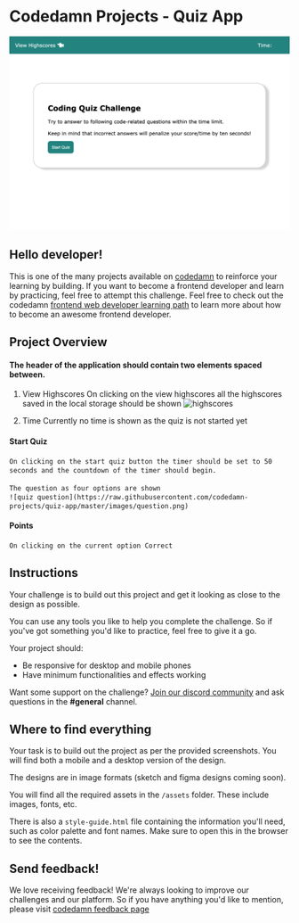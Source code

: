 # Codedamn Projects - Quiz App
![main image](https://raw.githubusercontent.com/codedamn-projects/quiz-app/master/images/startcard.png)

## Hello developer!

This is one of the many projects available on [codedamn](https://codedamn.com/projects) to reinforce your learning by building. If you want to become a frontend developer and learn by practicing, feel free to attempt this challenge. Feel free to check out the codedamn [frontend web developer learning path](https://codedamn.com/learning-paths) to learn more about how to become an awesome frontend developer.

## Project Overview

#### The header of the application should contain two elements spaced between. 

1. View Highscores 
    On clicking on the view highscores all the highscores saved in the local storage should be shown 
    ![highscores](https://raw.githubusercontent.com/stephje/javascript-quiz/main/assets/images/highscores.png)

1. Time 
   Currently no time is shown as the quiz is not started yet


#### Start Quiz 
    On clicking on the start quiz button the timer should be set to 50 seconds and the countdown of the timer should begin. 

    The question as four options are shown 
    ![quiz question](https://raw.githubusercontent.com/codedamn-projects/quiz-app/master/images/question.png)

#### Points 
    On clicking on the current option Correct 
## Instructions

Your challenge is to build out this project and get it looking as close to the design as possible.

You can use any tools you like to help you complete the challenge. So if you've got something you'd like to practice, feel free to give it a go.

Your project should:

-   Be responsive for desktop and mobile phones
-   Have minimum functionalities and effects working

Want some support on the challenge? [Join our discord community](https://cdm.sh/discord) and ask questions in the **#general** channel.

## Where to find everything

Your task is to build out the project as per the provided screenshots. You will find both a mobile and a desktop version of the design.

The designs are in image formats (sketch and figma designs coming soon).

You will find all the required assets in the `/assets` folder. These include images, fonts, etc.

There is also a `style-guide.html` file containing the information you'll need, such as color palette and font names. Make sure to open this in the browser to see the contents.



## Send feedback!

We love receiving feedback! We're always looking to improve our challenges and our platform. So if you have anything you'd like to mention, please visit [codedamn feedback page](https://codedamn.com/contact)